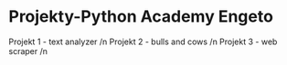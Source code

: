 # Projekty-Python Academy Engeto
Projekt 1 - text analyzer /n
Projekt 2 - bulls and cows /n
Projekt 3 - web scraper /n
